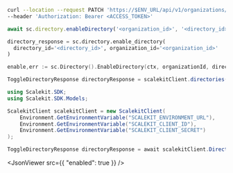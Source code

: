 <CodeWithHeader method="patch" endpoint="/api/v1/organizations/{organization_id}/directories/{id}:enable">
<Tabs groupId="tech-stack" querystring>
<TabItem value="curl" label="cURL">

```bash showLineNumbers
curl --location --request PATCH 'https://$ENV_URL/api/v1/organizations/{organizations_id}/directories/{directory_id}:enable'\
--header 'Authorization: Bearer <ACCESS_TOKEN>'
```

</TabItem>
<TabItem value="nodejs" label="Node.js">

```js
await sc.directory.enableDirectory('<organization_id>', '<directory_id>');
```

</TabItem>
<TabItem value="py" label="Python">

```python
directory_response = sc.directory.enable_directory(
  directory_id='<directory_id>', organization_id='<organization_id>'
)
```

</TabItem>
<TabItem value="golang" label="Go">

```go showLineNumbers
enable,err := sc.Directory().EnableDirectory(ctx, organizationId, directoryId)
```

</TabItem>

<TabItem value="java" label="Java">

```java showLineNumbers
ToggleDirectoryResponse directoryResponse = scalekitClient.directories().enable(directoryId, organizationId);
```

</TabItem>

<TabItem value="dotnet" label=".NET">

```csharp showLineNumbers
using Scalekit.SDK;
using Scalekit.SDK.Models;

ScalekitClient scalekitClient = new ScalekitClient(
    Environment.GetEnvironmentVariable("SCALEKIT_ENVIRONMENT_URL"),
    Environment.GetEnvironmentVariable("SCALEKIT_CLIENT_ID"),
    Environment.GetEnvironmentVariable("SCALEKIT_CLIENT_SECRET")
);

ToggleDirectoryResponse directoryResponse = await scalekitClient.Directory.EnableDirectory(organizationId, directoryId);
```

</TabItem>

</Tabs>
</CodeWithHeader>
<CodeWithHeader title="Response">

<JsonViewer src={{
   "enabled": true
}} />

</CodeWithHeader>
